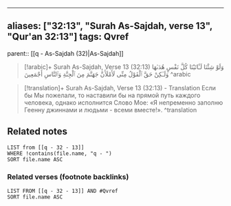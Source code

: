 
---
aliases: ["32:13", "Surah As-Sajdah, verse 13", "Qur'an 32:13"]
tags: Qvref
---

parent:: [[q - As-Sajdah (32)|As-Sajdah]]

> [!arabic]+ Surah As-Sajdah, Verse 13 (32:13)
> <span class="quran-arabic">وَلَوْ شِئْنَا لَـَٔاتَيْنَا كُلَّ نَفْسٍ هُدَىٰهَا وَلَـٰكِنْ حَقَّ ٱلْقَوْلُ مِنِّى لَأَمْلَأَنَّ جَهَنَّمَ مِنَ ٱلْجِنَّةِ وَٱلنَّاسِ أَجْمَعِينَ</span>
^arabic

> [!translation]+ Surah As-Sajdah, Verse 13 (32:13) - Translation
> Если бы Мы пожелали, то наставили бы на прямой путь каждого человека, однако исполнится Слово Мое: «Я непременно заполню Геенну джиннами и людьми - всеми вместе!».
^translation



## Related notes
```dataview
LIST from [[q - 32 - 13]]
WHERE !contains(file.name, "q - ")
SORT file.name ASC
```

### Related verses (footnote backlinks)
```dataview
LIST FROM [[q - 32 - 13]] AND #Qvref
SORT file.name ASC
```

